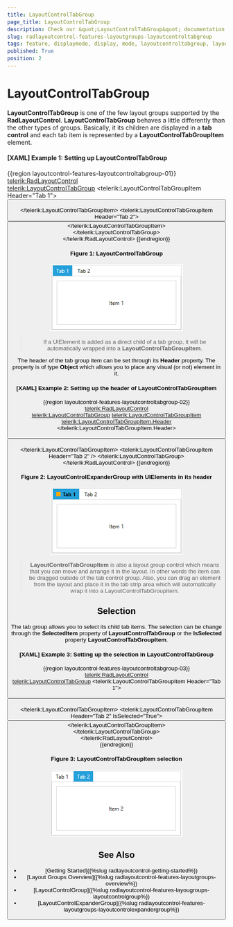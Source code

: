 ```yaml
---
title: LayoutControlTabGroup
page_title: LayoutControlTabGroup
description: Check our &quot;LayoutControlTabGroup&quot; documentation article for the RadLayoutControl {{ site.framework_name }} control.
slug: radlayoutcontrol-features-layoutgroups-layoutcontroltabgroup
tags: feature, displaymode, display, mode, layoutcontroltabgroup, layoutcontroltabgroupitem, tab 
published: True
position: 2
---
```


# LayoutControlTabGroup

__LayoutControlTabGroup__ is one of the few layout groups supported by the __RadLayoutControl__. __LayoutControlTabGroup__ behaves a little differently than the other types of groups. Basically, it its children are displayed in a __tab control__ and each tab item is represented by a __LayoutControlTabGroupItem__ element.

#### __[XAML] Example 1: Setting up LayoutControlTabGroup__
{{region layoutcontrol-features-layoutcontroltabgroup-01}}
	<telerik:RadLayoutControl>	
		<telerik:LayoutControlTabGroup>
			<telerik:LayoutControlTabGroupItem Header="Tab 1">
				<Button Content="Item 1" />                    
			</telerik:LayoutControlTabGroupItem>
			<telerik:LayoutControlTabGroupItem Header="Tab 2">
				<Button Content="Item 2" />
			</telerik:LayoutControlTabGroupItem>                
		</telerik:LayoutControlTabGroup>	
	</telerik:RadLayoutControl>
{{endregion}}
	
#### __Figure 1: LayoutControlTabGroup__
![{{ site.framework_name }} RadLayoutControl LayoutControlTabGroup](images/layoutcontrol-features-layoutcontroltabgroup-01.png)

> If a UIElement is added as a direct child of a tab group, it will be automatically wrapped into a __LayoutControlTabGroupItem__.

The header of the tab group item can be set through its __Header__ property. The property is of type __Object__ which allows you to place any visual (or not) element in it.

#### __[XAML] Example 2:  Setting up the header of LayoutControlTabGroupItem__
{{region layoutcontrol-features-layoutcontroltabgroup-02}}
	<telerik:RadLayoutControl>	
		<telerik:LayoutControlTabGroup>
			<telerik:LayoutControlTabGroupItem>
				<telerik:LayoutControlTabGroupItem.Header>
					<StackPanel Orientation="Horizontal">
						<Rectangle Width="10" Height="10" Fill="Orange" Margin="0 0 5 0" />
						<TextBlock Text="Tab 1" FontWeight="Bold" />
					</StackPanel>
				</telerik:LayoutControlTabGroupItem.Header>
				<Button Content="Item 1" />                    
			</telerik:LayoutControlTabGroupItem>
			<telerik:LayoutControlTabGroupItem Header="Tab 2" />
		</telerik:LayoutControlTabGroup>	
	</telerik:RadLayoutControl>
{{endregion}}	

#### __Figure 2: LayoutControlExpanderGroup with UIElements in its header__
![{{ site.framework_name }} RadLayoutControl LayoutControlExpanderGroup with UIElements in its header](images/layoutcontrol-features-layoutcontroltabgroup-02.png)

> __LayoutControlTabGroupItem__ is also a layout group control which means that you can move and arrange it in the layout. In other words the item can be dragged outside of the tab control group. Also, you can drag an element from the layout and place it in the tab strip area which will automatically wrap it into a LayoutControlTabGroupItem.

## Selection

The tab group allows you to select its child tab items. The selection can be change through the __SelectedItem__ property of __LayoutControlTabGroup__ or the __IsSelected__ property __LayoutControlTabGroupItem__.

#### __[XAML] Example 3: Setting up the selection in LayoutControlTabGroup__
{{region layoutcontrol-features-layoutcontroltabgroup-03}}
	<telerik:RadLayoutControl>	
		<telerik:LayoutControlTabGroup>
			<telerik:LayoutControlTabGroupItem Header="Tab 1">
				<Button Content="Item 1" />                    
			</telerik:LayoutControlTabGroupItem>
			<telerik:LayoutControlTabGroupItem Header="Tab 2" IsSelected="True">
				<Button Content="Item 2" />
			</telerik:LayoutControlTabGroupItem>                
		</telerik:LayoutControlTabGroup>	
	</telerik:RadLayoutControl>       
{{endregion}}

#### __Figure 3: LayoutControlTabGroupItem selection__
![{{ site.framework_name }} RadLayoutControl LayoutControlTabGroupItem selection](images/layoutcontrol-features-layoutcontroltabgroup-03.png)

## See Also
* [Getting Started]({%slug radlayoutcontrol-getting-started%})
* [Layout Groups Overview]({%slug radlayoutcontrol-features-layoutgroups-overview%})
* [LayoutControlGroup]({%slug radlayoutcontrol-features-layougroups-layoutcontrolgroup%})
* [LayoutControlExpanderGroup]({%slug radlayoutcontrol-features-layoutgroups-layoutcontrolexpandergroup%})